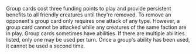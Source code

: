 Group cards cost three funding points to play and provide persistent benefits to all friendly creatures until they're removed. To remove an opponent's group card only requires one attack of any type. However, a group card cannot be attacked while any creatures of the same faction are in play. Group cards sometimes have abilities. If there are multiple abilities listed, only one may be used per turn. Once a group's ability has been used, it cannot be used a second time.
